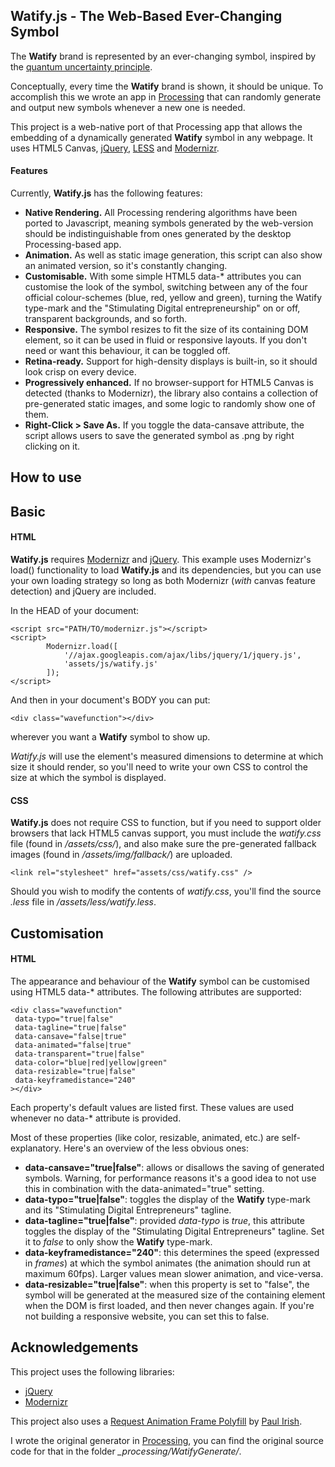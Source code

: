 Watify.js - The Web-Based Ever-Changing Symbol
-------------------------------------------

The **Watify** brand is represented by an ever-changing symbol, inspired by the [quantum uncertainty principle](http://en.wikipedia.org/wiki/Uncertainty_principle). 

Conceptually, every time the **Watify** brand is shown, it should be unique. To accomplish this we wrote an app in [Processing](https://www.processing.org) that can randomly generate and output new symbols whenever a new one is needed. 

This project is a web-native port of that Processing app that allows the embedding of a dynamically generated **Watify** symbol in any webpage. It uses HTML5 Canvas, [jQuery](http://jquery.com), [LESS](http://lesscss.org) and [Modernizr](http://modernizr.com).

#### Features

Currently, **Watify.js** has the following features:

* **Native Rendering.** All Processing rendering algorithms have been ported to Javascript, meaning symbols generated by the web-version should be indistinguishable from ones generated by the desktop Processing-based app. 
* **Animation.** As well as static image generation, this script can also show an animated version, so it's constantly changing.
* **Customisable.** With some simple HTML5 data-* attributes you can customise the look of the symbol, switching between any of the four official colour-schemes (blue, red, yellow and green), turning the Watify type-mark and the "Stimulating Digital entrepreneurship" on or off, transparent backgrounds, and so forth.
* **Responsive.** The symbol resizes to fit the size of its containing DOM element, so it can be used in fluid or responsive layouts. If you don't need or want this behaviour, it can be toggled off.
* **Retina-ready.** Support for high-density displays is built-in, so it should look crisp on every device.
* **Progressively enhanced.** If no browser-support for HTML5 Canvas is detected (thanks to Modernizr), the library also contains a collection of pre-generated static images, and some logic to randomly show one of them. 
* **Right-Click > Save As.** If you toggle the data-cansave attribute, the script allows users to save the generated symbol as .png by right clicking on it.

How to use
----------

## Basic

#### HTML

**Watify.js** requires [Modernizr](http://modernizr.com) and [jQuery](http://jquery.com). This example uses Modernizr's load() functionality to load **Watify.js** and its dependencies, but you can use your own loading strategy so long as both Modernizr (*with* canvas feature detection) and jQuery are included. 

In the HEAD of your document:

```
<script src="PATH/TO/modernizr.js"></script>
<script>
		Modernizr.load([
			'//ajax.googleapis.com/ajax/libs/jquery/1/jquery.js',
			'assets/js/watify.js'
		]);
</script>
```

And then in your document's BODY you can put:

```
<div class="wavefunction"></div>
```

wherever you want a **Watify** symbol to show up. 

*Watify.js* will use the element's measured dimensions to determine at which size it should render, so you'll need to write your own CSS to control the size at which the symbol is displayed.

#### CSS

**Watify.js** does not require CSS to function, but if you need to support older browsers that lack HTML5 canvas support, you must include the *watify.css* file (found in */assets/css/*), and also make sure the pre-generated fallback images (found in */assets/img/fallback/*) are uploaded.

```
<link rel="stylesheet" href="assets/css/watify.css" />
```

Should you wish to modify the contents of *watify.css*, you'll find the source *.less* file in */assets/less/watify.less*. 

## Customisation

#### HTML

The appearance and behaviour of the **Watify** symbol can be customised using HTML5 data-* attributes. The following attributes are supported:

```
<div class="wavefunction"
 data-typo="true|false"
 data-tagline="true|false"
 data-cansave="false|true"
 data-animated="false|true"
 data-transparent="true|false"
 data-color="blue|red|yellow|green"
 data-resizable="true|false"
 data-keyframedistance="240"
></div>
```

Each property's default values are listed first. These values are used whenever no data-* attribute is provided.

Most of these properties (like color, resizable, animated, etc.) are self-explanatory. Here's an overview of the less obvious ones:

* **data-cansave="true|false"**: allows or disallows the saving of generated symbols. Warning, for performance reasons it's  a good idea to not use this in combination with the data-animated="true" setting.
* **data-typo="true|false"**: toggles the display of the **Watify** type-mark and its "Stimulating Digital Entrepreneurs" tagline.
* **data-tagline="true|false"**: provided *data-typo* is *true*, this attribute toggles the display of the "Stimulating Digital Entrepreneurs" tagline. Set it to *false* to only show the **Watify** type-mark. 
* **data-keyframedistance="240"**: this determines the speed (expressed in *frames*) at which the symbol animates (the animation should run at maximum 60fps). Larger values mean slower animation, and vice-versa.
* **data-resizable="true|false"**: when this property is set to "false", the symbol will be generated at the measured size of the containing element when the DOM is first loaded, and then never changes again. If you're not building a responsive website, you can set this to false. 

Acknowledgements
----------------

This project uses the following libraries:

* [jQuery](http://jquery.com)
* [Modernizr](http://modernizr.com)

This project also uses a [Request Animation Frame Polyfill](http://www.paulirish.com/2011/requestanimationframe-for-smart-animating/) by [Paul Irish](http://www.paulirish.com/).

I wrote the original generator in [Processing](http://processing.org/), you can find the original source code for that in the folder *_processing/WatifyGenerate/*. 
